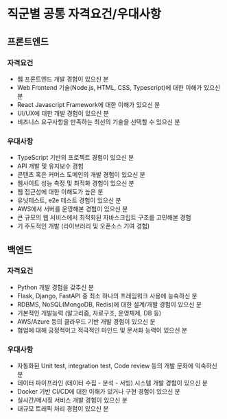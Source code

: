 # 직군별 공통 자격요건/우대사항

## 프론트엔드

### 자격요건

- 웹 프론트엔드 개발 경험이 있으신 분
- Web Frontend 기술(Node.js, HTML, CSS, Typescript)에 대한 이해가 있으신 분
- React Javascript Framework에 대한 이해가 있으신 분
- UI/UX에 대한 개발 경험이 있으신 분
- 비즈니스 요구사항을 만족하는 최선의 기술을 선택할 수 있으신 분

### 우대사항

- TypeScript 기반의 프로젝트 경험이 있으신 분
- API 개발 및 유지보수 경험
- 콘텐츠 혹은 커머스 도메인의 개발 경험이 있으신 분
- 웹사이트 성능 측정 및 최적화 경험이 있으신 분
- 웹 접근성에 대한 이해도가 높은 분
- 유닛테스트, e2e 테스트 경험이 있으신 분
- AWS에서 서버를 운영해본 경험이 있으신 분
- 큰 규모의 웹 서비스에서 최적화된 자바스크립트 구조를 고민해본 경험
- 기 주도적인 개발 (라이브러리 및 오픈소스 기여 경험)

## 백엔드

### 자격요건

- Python 개발 경험을 갖추신 분
- Flask, Django, FastAPI 중 최소 하나의 프레임워크 사용에 능숙하신 분
- RDBMS, NoSQL(MongoDB, Redis)에 대한 설계/개발 경험이 있으신 분
- 기본적인 개발능력 (알고리즘, 자료구조, 운영체제, DB 등)
- AWS/Azure 등의 클라우드 기반 개발 경험이 있으신 분
- 협업에 대해 긍정적이고 적극적인 마인드 및 문서화 능력이 있으신 분

### 우대사항

- 자동화된 Unit test, integration test, Code review 등의 개발 문화에 익숙하신 분
- 데이터 파이프라인 (데이터 수집 - 분석 - 서빙) 시스템 개발 경험이 있으신 분
- Docker 기반 CI/CD에 대한 이해가 있거나 구현 경험이 있으신 분
- 실시간/메시징 서비스 개발 경험이 있으신 분
- 대규모 트래픽 처리 경험이 있으신 분